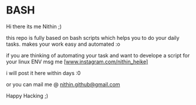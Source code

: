 # BASH

Hi there its me Nithin ;)

this repo is fully based on bash scripts which helps you to do your daily tasks.
makes your work easy and automated :o

if you are thinking of automating your task and want to develope a script for your linux ENV 
msg me [www.instagram.com/nithin_heike]

i will post it here within days :0

or you can mail me @ nithin.github@gmail.com

Happy Hacking ;)
